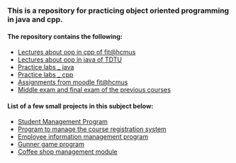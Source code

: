 <h3> This is a repository for practicing object oriented programming in java and cpp. </h3>
<h4> The repository contains the following: </h4>
<ul>
<li> <a href="./cpp/docs"> Lectures about oop in cpp of fit@hcmus </a> </li>
<li> <a href="./java/docs/theory"> Lectures about oop in java of TDTU </a>  </li>
<li> <a href="./java/docs/Lab"> Practice labs _ java </a> </li>
<li> <a href="./cpp/practice"> Practice labs _ cpp </a> </li>
<li> <a href="./moodle"> Assignments from moodle fit@hcmus </a> </li>
<li> <a href="./test"> Middle exam and final exam of the previous courses </a> </li>
</ul>

#### List of a few small projects in this subject below:
 - [ Student Management Program](./moodle/TH/Week2/Bai03)
 - [ Program to manage the course registration system](./moodle/TH/Week5/solution/Bai02)
 - [ Employee information management program](./moodle/TH/Week6/solution/Bai02)
 - [Gunner game program](./project)
 - [Coffee shop management module](./java/solutions/project)